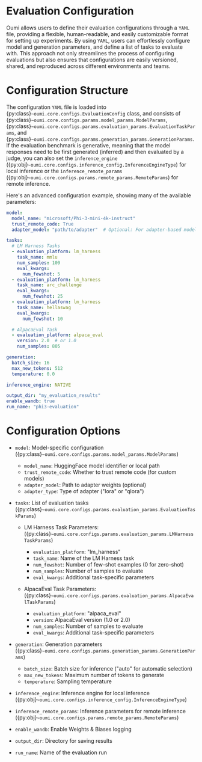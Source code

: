 # Evaluation Configuration

Oumi allows users to define their evaluation configurations through a `YAML` file, providing a flexible, human-readable, and easily customizable format for setting up experiments. By using `YAML`, users can effortlessly configure model and generation parameters, and define a list of tasks to evaluate with. This approach not only streamlines the process of configuring evaluations but also ensures that configurations are easily versioned, shared, and reproduced across different environments and teams.

# Configuration Structure

The configuration `YAML` file is loaded into {py:class}`~oumi.core.configs.EvaluationConfig` class, and consists of {py:class}`~oumi.core.configs.params.model_params.ModelParams`, {py:class}`~oumi.core.configs.params.evaluation_params.EvaluationTaskParams`, and {py:class}`~oumi.core.configs.params.generation_params.GenerationParams`. If the evaluation benchmark is generative, meaning that the model responses need to be first generated (inferred) and then evaluated by a judge, you can also set the `inference_engine` ({py:obj}`~oumi.core.configs.inference_config.InferenceEngineType`) for local inference or the `inference_remote_params` ({py:obj}`~oumi.core.configs.params.remote_params.RemoteParams`) for remote inference.

Here's an advanced configuration example, showing many of the available parameters:

```yaml
model:
  model_name: "microsoft/Phi-3-mini-4k-instruct"
  trust_remote_code: True
  adapter_model: "path/to/adapter"  # Optional: For adapter-based models

tasks:
  # LM Harness Tasks
  - evaluation_platform: lm_harness
    task_name: mmlu
    num_samples: 100
    eval_kwargs:
      num_fewshot: 5
  - evaluation_platform: lm_harness
    task_name: arc_challenge
    eval_kwargs:
      num_fewshot: 25
  - evaluation_platform: lm_harness
    task_name: hellaswag
    eval_kwargs:
      num_fewshot: 10

  # AlpacaEval Task
  - evaluation_platform: alpaca_eval
    version: 2.0  # or 1.0
    num_samples: 805

generation:
  batch_size: 16
  max_new_tokens: 512
  temperature: 0.0

inference_engine: NATIVE

output_dir: "my_evaluation_results"
enable_wandb: true
run_name: "phi3-evaluation"
```

# Configuration Options

- `model`: Model-specific configuration ({py:class}`~oumi.core.configs.params.model_params.ModelParams`)
  - `model_name`: HuggingFace model identifier or local path
  - `trust_remote_code`: Whether to trust remote code (for custom models)
  - `adapter_model`: Path to adapter weights (optional)
  - `adapter_type`: Type of adapter ("lora" or "qlora")

- `tasks`: List of evaluation tasks ({py:class}`~oumi.core.configs.params.evaluation_params.EvaluationTaskParams`)
  - LM Harness Task Parameters:   ({py:class}`~oumi.core.configs.params.evaluation_params.LMHarnessTaskParams`)
    - `evaluation_platform`: "lm_harness"
    - `task_name`: Name of the LM Harness task
    - `num_fewshot`: Number of few-shot examples (0 for zero-shot)
    - `num_samples`: Number of samples to evaluate
    - `eval_kwargs`: Additional task-specific parameters

  - AlpacaEval Task Parameters: ({py:class}`~oumi.core.configs.params.evaluation_params.AlpacaEvalTaskParams`)
    - `evaluation_platform`: "alpaca_eval"
    - `version`: AlpacaEval version (1.0 or 2.0)
    - `num_samples`: Number of samples to evaluate
    - `eval_kwargs`: Additional task-specific parameters

- `generation`: Generation parameters ({py:class}`~oumi.core.configs.params.generation_params.GenerationParams`)
  - `batch_size`: Batch size for inference ("auto" for automatic selection)
  - `max_new_tokens`: Maximum number of tokens to generate
  - `temperature`: Sampling temperature

- `inference_engine`: Inference engine for local inference ({py:obj}`~oumi.core.configs.inference_config.InferenceEngineType`)
- `inference_remote_params`: Inference parameters for remote inference ({py:obj}`~oumi.core.configs.params.remote_params.RemoteParams`)

- `enable_wandb`: Enable Weights & Biases logging
- `output_dir`: Directory for saving results
- `run_name`: Name of the evaluation run
